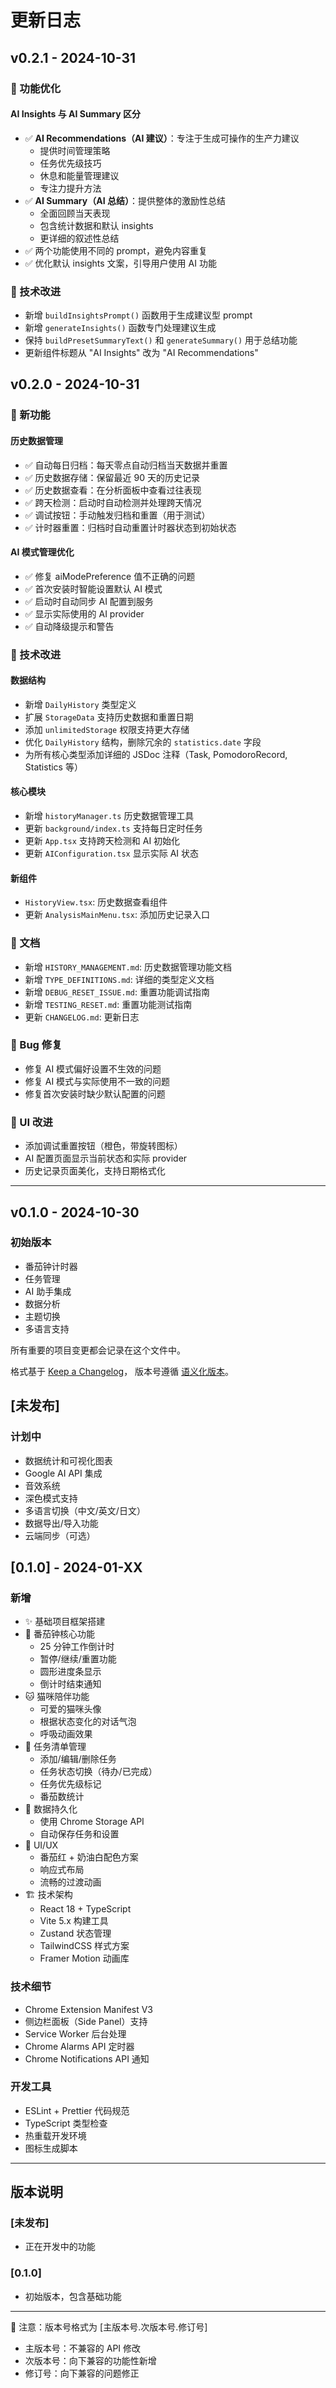# 更新日志

## v0.2.1 - 2024-10-31

### 🎨 功能优化

#### AI Insights 与 AI Summary 区分
- ✅ **AI Recommendations（AI 建议）**：专注于生成可操作的生产力建议
  - 提供时间管理策略
  - 任务优先级技巧
  - 休息和能量管理建议
  - 专注力提升方法
- ✅ **AI Summary（AI 总结）**：提供整体的激励性总结
  - 全面回顾当天表现
  - 包含统计数据和默认 insights
  - 更详细的叙述性总结
- ✅ 两个功能使用不同的 prompt，避免内容重复
- ✅ 优化默认 insights 文案，引导用户使用 AI 功能

### 🔧 技术改进
- 新增 `buildInsightsPrompt()` 函数用于生成建议型 prompt
- 新增 `generateInsights()` 函数专门处理建议生成
- 保持 `buildPresetSummaryText()` 和 `generateSummary()` 用于总结功能
- 更新组件标题从 "AI Insights" 改为 "AI Recommendations"

## v0.2.0 - 2024-10-31

### 🎉 新功能

#### 历史数据管理
- ✅ 自动每日归档：每天零点自动归档当天数据并重置
- ✅ 历史数据存储：保留最近 90 天的历史记录
- ✅ 历史数据查看：在分析面板中查看过往表现
- ✅ 跨天检测：启动时自动检测并处理跨天情况
- ✅ 调试按钮：手动触发归档和重置（用于测试）
- ✅ 计时器重置：归档时自动重置计时器状态到初始状态

#### AI 模式管理优化
- ✅ 修复 aiModePreference 值不正确的问题
- ✅ 首次安装时智能设置默认 AI 模式
- ✅ 启动时自动同步 AI 配置到服务
- ✅ 显示实际使用的 AI provider
- ✅ 自动降级提示和警告

### 🔧 技术改进

#### 数据结构
- 新增 `DailyHistory` 类型定义
- 扩展 `StorageData` 支持历史数据和重置日期
- 添加 `unlimitedStorage` 权限支持更大存储
- 优化 `DailyHistory` 结构，删除冗余的 `statistics.date` 字段
- 为所有核心类型添加详细的 JSDoc 注释（Task, PomodoroRecord, Statistics 等）

#### 核心模块
- 新增 `historyManager.ts` 历史数据管理工具
- 更新 `background/index.ts` 支持每日定时任务
- 更新 `App.tsx` 支持跨天检测和 AI 初始化
- 更新 `AIConfiguration.tsx` 显示实际 AI 状态

#### 新组件
- `HistoryView.tsx`: 历史数据查看组件
- 更新 `AnalysisMainMenu.tsx`: 添加历史记录入口

### 📝 文档
- 新增 `HISTORY_MANAGEMENT.md`: 历史数据管理功能文档
- 新增 `TYPE_DEFINITIONS.md`: 详细的类型定义文档
- 新增 `DEBUG_RESET_ISSUE.md`: 重置功能调试指南
- 新增 `TESTING_RESET.md`: 重置功能测试指南
- 更新 `CHANGELOG.md`: 更新日志

### 🐛 Bug 修复
- 修复 AI 模式偏好设置不生效的问题
- 修复 AI 模式与实际使用不一致的问题
- 修复首次安装时缺少默认配置的问题

### 🎨 UI 改进
- 添加调试重置按钮（橙色，带旋转图标）
- AI 配置页面显示当前状态和实际 provider
- 历史记录页面美化，支持日期格式化

---

## v0.1.0 - 2024-10-30

### 初始版本
- 番茄钟计时器
- 任务管理
- AI 助手集成
- 数据分析
- 主题切换
- 多语言支持

所有重要的项目变更都会记录在这个文件中。

格式基于 [Keep a Changelog](https://keepachangelog.com/zh-CN/1.0.0/)，
版本号遵循 [语义化版本](https://semver.org/lang/zh-CN/)。

## [未发布]

### 计划中
- 数据统计和可视化图表
- Google AI API 集成
- 音效系统
- 深色模式支持
- 多语言切换（中文/英文/日文）
- 数据导出/导入功能
- 云端同步（可选）

## [0.1.0] - 2024-01-XX

### 新增
- ✨ 基础项目框架搭建
- 🍅 番茄钟核心功能
  - 25 分钟工作倒计时
  - 暂停/继续/重置功能
  - 圆形进度条显示
  - 倒计时结束通知
- 🐱 猫咪陪伴功能
  - 可爱的猫咪头像
  - 根据状态变化的对话气泡
  - 呼吸动画效果
- 📝 任务清单管理
  - 添加/编辑/删除任务
  - 任务状态切换（待办/已完成）
  - 任务优先级标记
  - 番茄数统计
- 💾 数据持久化
  - 使用 Chrome Storage API
  - 自动保存任务和设置
- 🎨 UI/UX
  - 番茄红 + 奶油白配色方案
  - 响应式布局
  - 流畅的过渡动画
- 🏗️ 技术架构
  - React 18 + TypeScript
  - Vite 5.x 构建工具
  - Zustand 状态管理
  - TailwindCSS 样式方案
  - Framer Motion 动画库

### 技术细节
- Chrome Extension Manifest V3
- 侧边栏面板（Side Panel）支持
- Service Worker 后台处理
- Chrome Alarms API 定时器
- Chrome Notifications API 通知

### 开发工具
- ESLint + Prettier 代码规范
- TypeScript 类型检查
- 热重载开发环境
- 图标生成脚本

---

## 版本说明

### [未发布]
- 正在开发中的功能

### [0.1.0]
- 初始版本，包含基础功能

---

📝 注意：版本号格式为 [主版本号.次版本号.修订号]
- 主版本号：不兼容的 API 修改
- 次版本号：向下兼容的功能性新增
- 修订号：向下兼容的问题修正

